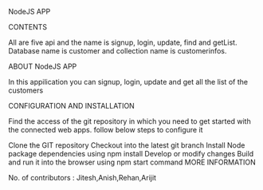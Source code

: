 NodeJS APP

CONTENTS

All are five api and the name is signup, login, update, find and getList. Database name is customer and collection name is customerinfos.

ABOUT NodeJS APP

In this appilication you can signup, login, update and get all the list of the customers

CONFIGURATION AND INSTALLATION

Find the access of the git repository in which you need to get started with the connected web apps. follow below steps to configure it

Clone the GIT repository
Checkout into the latest git branch
Install Node package dependencies using npm install
Develop or modify changes
Build and run it into the browser using npm start command
MORE INFORMATION

No. of contributors : Jitesh,Anish,Rehan,Arijit
